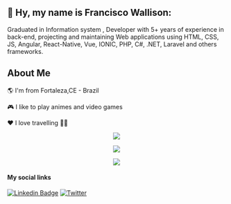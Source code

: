 ## 👋  Hy, my name is Francisco Wallison:  

Graduated in Information system
, Developer with 5+ years of experience in back-end, projecting and maintaining Web applications using HTML, CSS, JS, Angular, React-Native, Vue, IONIC, PHP, C#, .NET, Laravel and others frameworks.

## About Me

🌎 I'm from Fortaleza,CE - Brazil

🎮 I like to play animes and video games

❤️ I love travelling 🛫🛬

<p align="center">
    <img src="https://github-readme-streak-stats.herokuapp.com/?user=FranciscoWallison&theme=midnight-purple&count_private=true&show_icons=true&title_color=6e40c9&icon_color=6e40c9&line_height=20"/>
  <br/>
</p>

</p>
<p align="center">
    <img src="https://github-readme-stats.vercel.app/api/top-langs/?username=FranciscoWallison&theme=highcontrast&layout=compact&show_icons=true&title_color=6e40c9&icon_color=6e40c9"/>
</p>

<p align="center">
    <img src="https://github-readme-stats.vercel.app/api?username=FranciscoWallison&theme=highcontrast&count_private=true&show_icons=true&title_color=6e40c9&icon_color=6e40c9&line_height=20"/>



#### My social links
[![Linkedin Badge](https://img.shields.io/badge/-LinkedIn-blue?style=flat-square&logo=Linkedin&logoColor=white&link=https://www.linkedin.com/in/wallison-francisco/)](https://www.linkedin.com/in/wallison-francisco/)
<a href="https://twitter.com/chicowall"><img src="https://img.shields.io/twitter/follow/chicowall?label=Twitter&style=social" alt="Twitter"></a>

